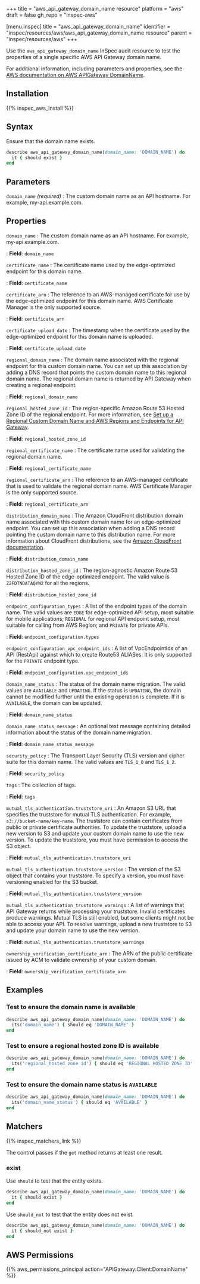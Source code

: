 +++
title = "aws_api_gateway_domain_name resource"
platform = "aws"
draft = false
gh_repo = "inspec-aws"

[menu.inspec]
title = "aws_api_gateway_domain_name"
identifier = "inspec/resources/aws/aws_api_gateway_domain_name resource"
parent = "inspec/resources/aws"
+++

Use the `aws_api_gateway_domain_name` InSpec audit resource to test the properties of a single specific AWS API Gateway domain name.

For additional information, including parameters and properties, see the [AWS documentation on AWS APIGateway DomainName](https://docs.aws.amazon.com/AWSCloudFormation/latest/UserGuide/aws-resource-apigateway-domainname.html).

## Installation

{{% inspec_aws_install %}}

## Syntax

Ensure that the domain name exists.

```ruby
describe aws_api_gateway_domain_name(domain_name: 'DOMAIN_NAME') do
  it { should exist }
end
```

## Parameters

`domain_name` _(required)_
: The custom domain name as an API hostname. For example, my-api.example.com.

## Properties

`domain_name`
: The custom domain name as an API hostname. For example, my-api.example.com.

: **Field**: `domain_name`

`certificate_name`
: The certificate name used by the edge-optimized endpoint for this domain name.

: **Field**: `certificate_name`

`certificate_arn`
: The reference to an AWS-managed certificate for use by the edge-optimized endpoint for this domain name. AWS Certificate Manager is the only supported source.

: **Field**: `certificate_arn`

`certificate_upload_date`
: The timestamp when the certificate used by the edge-optimized endpoint for this domain name is uploaded.

: **Field**: `certificate_upload_date`

`regional_domain_name`
: The domain name associated with the regional endpoint for this custom domain name. You can set up this association by adding a DNS record that points the custom domain name to this regional domain name. The regional domain name is returned by API Gateway when creating a regional endpoint.

: **Field**: `regional_domain_name`

`regional_hosted_zone_id`
: The region-specific Amazon Route 53 Hosted Zone ID of the regional endpoint. For more information, see [Set up a Regional Custom Domain Name and AWS Regions and Endpoints for API Gateway](https://docs.aws.amazon.com/apigateway/latest/developerguide/apigateway-regional-api-custom-domain-create.html).

: **Field**: `regional_hosted_zone_id`

`regional_certificate_name`
: The certificate name used for validating the regional domain name.

: **Field**: `regional_certificate_name`

`regional_certificate_arn`
: The reference to an AWS-managed certificate that is used to validate the regional domain name. AWS Certificate Manager is the only supported source.

: **Field**: `regional_certificate_arn`

`distribution_domain_name`
: The Amazon CloudFront distribution domain name associated with this custom domain name for an edge-optimized endpoint. You can set up this association when adding a DNS record pointing the custom domain name to this distribution name. For more information about CloudFront distributions, see the [Amazon CloudFront documentation](https://docs.aws.amazon.com/cloudfront/index.html).

: **Field**: `distribution_domain_name`

`distribution_hosted_zone_id`
: The region-agnostic Amazon Route 53 Hosted Zone ID of the edge-optimized endpoint. The valid value is `Z2FDTNDATAQYW2` for all the regions.

: **Field**: `distribution_hosted_zone_id`

`endpoint_configuration_types`
: A list of the endpoint types of the domain name. The valid values are `EDGE` for edge-optimized API setup, most suitable for mobile applications; `REGIONAL` for regional API endpoint setup, most suitable for calling from AWS Region; and `PRIVATE` for private APIs.

: **Field**: `endpoint_configuration.types`

`endpoint_configuration_vpc_endpoint_ids`
: A list of VpcEndpointIds of an API (RestApi) against which to create Route53 ALIASes. It is only supported for the `PRIVATE` endpoint type.

: **Field**: `endpoint_configuration.vpc_endpoint_ids`

`domain_name_status`
: The status of the domain name migration. The valid values are `AVAILABLE` and `UPDATING`. If the status is `UPDATING`, the domain cannot be modified further until the existing operation is complete. If it is `AVAILABLE`, the domain can be updated.

: **Field**: `domain_name_status`

`domain_name_status_message`
: An optional text message containing detailed information about the status of the domain name migration.

: **Field**: `domain_name_status_message`

`security_policy`
: The Transport Layer Security (TLS) version and cipher suite for this domain name. The valid values are `TLS_1_0` and `TLS_1_2`.

: **Field**: `security_policy`

`tags`
: The collection of tags.

: **Field**: `tags`

`mutual_tls_authentication.truststore_uri`
: An Amazon S3 URL that specifies the truststore for mutual TLS authentication. For example, `s3://bucket-name/key-name`. The truststore can contain certificates from public or private certificate authorities. To update the truststore, upload a new version to S3 and update your custom domain name to use the new version. To update the truststore, you must have permission to access the S3 object.

: **Field**: `mutual_tls_authentication.truststore_uri`

`mutual_tls_authentication.truststore_version`
: The version of the S3 object that contains your truststore. To specify a version, you must have versioning enabled for the S3 bucket.

: **Field**: `mutual_tls_authentication.truststore_version`

`mutual_tls_authentication_truststore_warnings`
: A list of warnings that API Gateway returns while processing your truststore. Invalid certificates produce warnings. Mutual TLS is still enabled, but some clients might not be able to access your API. To resolve warnings, upload a new truststore to S3 and update your domain name to use the new version.

: **Field**: `mutual_tls_authentication.truststore_warnings`

`ownership_verification_certificate_arn`
: The ARN of the public certificate issued by ACM to validate ownership of your custom domain.

: **Field**: `ownership_verification_certificate_arn`

## Examples

### Test to ensure the domain name is available

```ruby
describe aws_api_gateway_domain_name(domain_name: 'DOMAIN_NAME') do
  its('domain_name') { should eq 'DOMAIN_NAME' }
end
```

### Test to ensure a regional hosted zone ID is available

```ruby
describe aws_api_gateway_domain_name(domain_name: 'DOMAIN_NAME') do
  its('regional_hosted_zone_id') { should eq 'REGIONAL_HOSTED_ZONE_ID' }
end
```

### Test to ensure the domain name status is `AVAILABLE`

```ruby
describe aws_api_gateway_domain_name(domain_name: 'DOMAIN_NAME') do
  its('domain_name_status') { should eq 'AVAILABLE' }
end
```

## Matchers

{{% inspec_matchers_link %}}

The control passes if the `get` method returns at least one result.

### exist

Use `should` to test that the entity exists.

```ruby
describe aws_api_gateway_domain_name(domain_name: 'DOMAIN_NAME') do
  it { should exist }
end
```

Use `should_not` to test that the entity does not exist.

```ruby
describe aws_api_gateway_domain_name(domain_name: 'DOMAIN_NAME') do
  it { should_not exist }
end
```

## AWS Permissions

{{% aws_permissions_principal action="APIGateway:Client:DomainName" %}}
